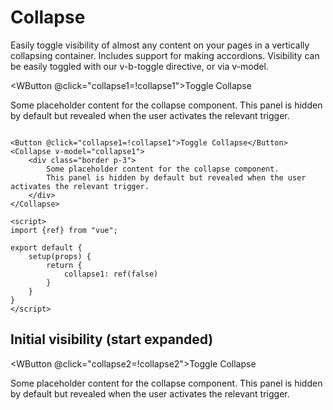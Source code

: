 # Collapse

Easily toggle visibility of almost any content on your pages in a vertically collapsing container. Includes support for
making accordions. Visibility can be easily toggled with our v-b-toggle directive, or via v-model.

<WButton @click="collapse1=!collapse1">Toggle Collapse</WButton>

<WCollapse v-model="collapse1">
<div class="border p-3">
Some placeholder content for the collapse component. 
This panel is hidden by default but revealed when the user activates the relevant trigger.
</div>
</WCollapse>

```vue

<Button @click="collapse1=!collapse1">Toggle Collapse</Button>
<Collapse v-model="collapse1">
    <div class="border p-3">
        Some placeholder content for the collapse component.
        This panel is hidden by default but revealed when the user activates the relevant trigger.
    </div>
</Collapse>

<script>
import {ref} from "vue";

export default {
    setup(props) {
        return {
            collapse1: ref(false)
        }
    }
}
</script>
```

##  Initial visibility (start expanded)

<WButton @click="collapse2=!collapse2">Toggle Collapse</WButton>

<WCollapse v-model="collapse2">
<div class="border p-3">
Some placeholder content for the collapse component. 
This panel is hidden by default but revealed when the user activates the relevant trigger.
</div>
</WCollapse>

<script>
import {ref} from "vue"; 

export default {
    setup(props){
        return{
            collapse1:ref(false),
            collapse2:ref(true),
        }
    }
}
</script>
